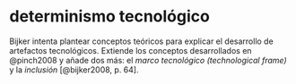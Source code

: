 # determinismo tecnológico

Bijker intenta plantear conceptos teóricos para explicar el desarrollo de artefactos tecnológicos. Extiende los conceptos desarrollados en @pinch2008 y añade dos más: el *marco tecnológico (technological frame)* y la *inclusión* [@bijker2008, p. 64].
